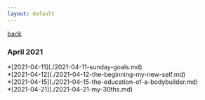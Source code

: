 ```yaml
---
layout: default
---
```


[back](https://dzhulianan.github.io/notes/)

<h3>April 2021</h3>
*[2021-04-11](./2021-04-11-sunday-goals.md)<br>
*[2021-04-12](./2021-04-12-the-beginning-my-new-self.md)<br>
*[2021-04-15](./2021-04-15-the-education-of-a-bodybuilder.md)<br>
*[2021-04-21](./2021-04-21-my-30ths.md)<br>